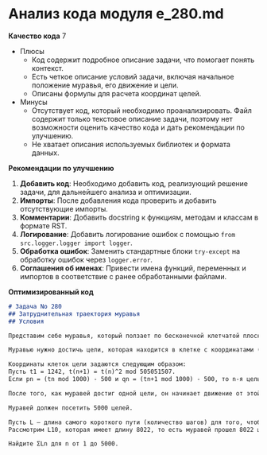 # Анализ кода модуля e_280.md

**Качество кода**
7
- Плюсы
    - Код содержит подробное описание задачи, что помогает понять контекст.
    - Есть четкое описание условий задачи, включая начальное положение муравья, его движение и цели.
    - Описаны формулы для расчета координат целей.
- Минусы
    - Отсутствует код, который необходимо проанализировать. Файл содержит только текстовое описание задачи, поэтому нет возможности оценить качество кода и дать рекомендации по улучшению.
    - Не хватает описания используемых библиотек и формата данных.

**Рекомендации по улучшению**
1. **Добавить код**: Необходимо добавить код, реализующий решение задачи, для дальнейшего анализа и оптимизации.
2. **Импорты**: После добавления кода проверить и добавить отсутствующие импорты.
3. **Комментарии**: Добавить docstring к функциям, методам и классам в формате RST.
4. **Логирование**: Добавить логирование ошибок с помощью `from src.logger.logger import logger`.
5. **Обработка ошибок**: Заменить стандартные блоки `try-except` на обработку ошибок через `logger.error`.
6. **Соглашения об именах**: Привести имена функций, переменных и импортов в соответствие с ранее обработанными файлами.

**Оптимизированный код**
```markdown
# Задача No 280
## Затруднительная траектория муравья
## Условия

Представим себе муравья, который ползает по бесконечной клетчатой плоскости. Изначально муравей находится в клетке с координатами (0, 0) и повернут на восток. Муравей может двигаться только вперед по клеткам, либо поворачивать на 90 градусов налево.

Муравью нужно достичь цели, которая находится в клетке с координатами (х, у) и повернуться при этом на север.

Координаты клеток цели задаются следующим образом:
Пусть t1 = 1242, t(n+1) = t(n)^2 mod 505051507.
Если pn = (tn mod 1000) - 500 и qn = (tn+1 mod 1000) - 500, то n-я цель будет иметь координаты (pn, qn).

После того, как муравей достиг одной цели, он начинает движение от этой точки к следующей цели, повернувшись на север.

Муравей должен посетить 5000 целей.

Пусть L — длина самого короткого пути (количество шагов) для того, чтобы добраться от начала до n-й цели.
Рассмотрим L10, которая имеет длину 8022, то есть муравей прошел 8022 шага, чтобы добраться до 10-й цели.

Найдите ΣLn для n от 1 до 5000.
```